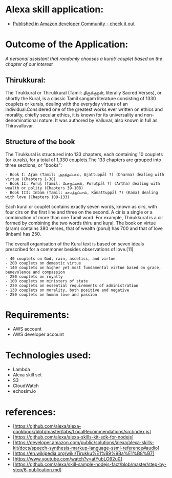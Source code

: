 # Alexa skill application:

 - [Published in Amazon developer Community - check it out](https://www.amazon.com/harish-Thirukurral/dp/B074CM552B/ref=sr_1_1?s=digital-skills&ie=UTF8&qid=1503190892&sr=1-1&keywords=Thirukurral)

# Outcome of the Application:

*A personal assistant that randomly chooses a kural/ couplet based on the chapter of our interest*

## Thirukkural:
The Tirukkural or Thirukkural (Tamil: திருக்குறள், literally Sacred Verses), or shortly the Kural, is a classic Tamil sangam literature consisting of 1330 couplets or kurals, dealing with the everyday virtues of an individual.Considered one of the greatest works ever written on ethics and morality, chiefly secular ethics, it is known for its universality and non-denominational nature. It was authored by Valluvar, also known in full as Thiruvalluvar.

## Structure of the book

The Tirukkural is structured into 133 chapters, each containing 10 couplets (or kurals), for a total of 1,330 couplets.The 133 chapters are grouped into three sections, or "books":

    - Book I: Aṟam (Tamil: அறத்துப்பால், Aṟattuppāl ?) (Dharma) dealing with virtue (Chapters 1-38)
    - Book II: Poruḷ (Tamil: பொருட்பால், Poruṭpāl ?) (Artha) dealing with wealth or polity (Chapters 39-108)
    - Book III: Inbam (Tamil: காமத்துப்பால், Kāmattuppāl ?) (Kama) dealing with love (Chapters 109-133)

Each kural or couplet contains exactly seven words, known as cirs, with four cirs on the first line and three on the second. A cir is a single or a combination of more than one Tamil word. For example, Thirukkural is a cir formed by combining the two words thiru and kuṛaḷ. The book on virtue (aram) contains 380 verses, that of wealth (porul) has 700 and that of love (inbam) has 250.

The overall organisation of the Kural text is based on seven ideals prescribed for a commoner besides observations of love.[11]

    - 40 couplets on God, rain, ascetics, and virtue
    - 200 couplets on domestic virtue
    - 140 couplets on higher yet most fundamental virtue based on grace, benevolence and compassion
    - 250 couplets on royalty
    - 100 couplets on ministers of state
    - 220 couplets on essential requirements of administration
    - 130 couplets on morality, both positive and negative
    - 250 couplets on human love and passion

# Requirements:

- AWS account
- AWS developer account

# Technologies used:

- Lambda
- Alexa skill set
- S3
- CloudWatch
- echosim.io

# references:
- [https://github.com/alexa/alexa-cookbook/blob/master/labs/LocalRecommendations/src/index.js]
- [https://github.com/alexa/alexa-skills-kit-sdk-for-nodejs]
- [https://developer.amazon.com/public/solutions/alexa/alexa-skills-kit/docs/speech-synthesis-markup-language-ssml-reference#audio]
- [https://en.wikipedia.org/wiki/Tirukku%E1%B9%9Ba%E1%B8%B7]
- [https://www.youtube.com/watch?v=atYubLO92u0]
- [https://github.com/alexa/skill-sample-nodejs-fact/blob/master/step-by-step/6-publication.md]

